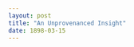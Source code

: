 ```yaml
---
layout: post
title: "An Unprovenanced Insight"
date: 1898-03-15
---
```


<script src="https://embed.github.com/view/geojson/spikeroot/spikeroot.github.io/master/insight.geojson"></script>
